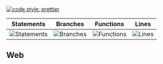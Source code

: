 [![code style: prettier](https://img.shields.io/badge/code_style-prettier-ff69b4.svg?style=flat-square)](https://github.com/prettier/prettier)

| Statements                                    | Branches                                  | Functions                                   | Lines                               |
| --------------------------------------------- | ----------------------------------------- | ------------------------------------------- | ----------------------------------- |
| ![Statements](https://img.shields.io/badge/Coverage-33.65%25-red.svg 'Make me better!') | ![Branches](https://img.shields.io/badge/Coverage-21.74%25-red.svg 'Make me better!') | ![Functions](https://img.shields.io/badge/Coverage-15.24%25-red.svg 'Make me better!') | ![Lines](https://img.shields.io/badge/Coverage-34.08%25-red.svg 'Make me better!') |

## Web

